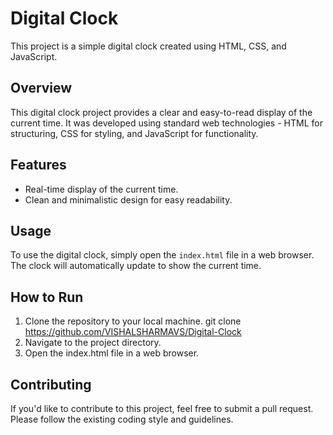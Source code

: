 # Digital Clock

This project is a simple digital clock created using HTML, CSS, and JavaScript.



## Overview

This digital clock project provides a clear and easy-to-read display of the current time. It was developed using standard web technologies - HTML for structuring, CSS for styling, and JavaScript for functionality.

## Features

- Real-time display of the current time.
- Clean and minimalistic design for easy readability.

## Usage

To use the digital clock, simply open the `index.html` file in a web browser. The clock will automatically update to show the current time.

## How to Run

1. Clone the repository to your local machine.
   git clone https://github.com/VISHALSHARMAVS/Digital-Clock
2. Navigate to the project directory.
3. Open the index.html file in a web browser.

## Contributing
If you'd like to contribute to this project, feel free to submit a pull request. Please follow the existing coding style and guidelines.
